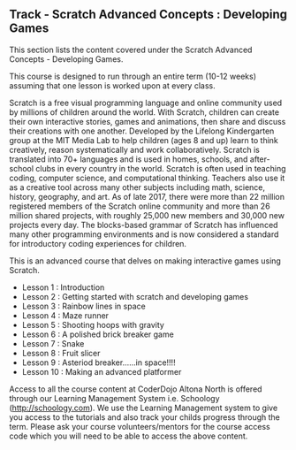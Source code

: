 
## Track - Scratch Advanced Concepts : Developing Games

This section lists the content covered under the Scratch Advanced Concepts - Developing Games.

This course is designed to run through an entire term (10-12 weeks) assuming that one lesson is worked upon at every class. 

Scratch is a free visual programming language and online community used by millions of children around the world. With Scratch, children can create their own interactive stories, games and animations, then share and discuss their creations with one another. Developed by the Lifelong Kindergarten group at the MIT Media Lab to help children (ages 8 and up) learn to think creatively, reason systematically and work collaboratively. Scratch is translated into 70+ languages and is used in homes, schools, and after-school clubs in every country in the world. Scratch is often used in teaching coding, computer science, and computational thinking. Teachers also use it as a creative tool across many other subjects including math, science, history, geography, and art. As of late 2017, there were more than 22 million registered members of the Scratch online community and more than 26 million shared projects, with roughly 25,000 new members and 30,000 new projects every day. The blocks-based grammar of Scratch has influenced many other programming environments and is now considered a standard for introductory coding experiences for children.

This is an advanced course that delves on making interactive games using Scratch. 

- Lesson 1  : Introduction
- Lesson 2  : Getting started with scratch and developing games
- Lesson 3  : Rainbow lines in space
- Lesson 4  : Maze runner
- Lesson 5  : Shooting hoops with gravity
- Lesson 6  : A polished brick breaker game
- Lesson 7  : Snake
- Lesson 8  : Fruit slicer
- Lesson 9  : Asteriod breaker......in space!!!!
- Lesson 10 : Making an advanced platformer

Access to all the course content at CoderDojo Altona North is offered through our Learning Management System i.e. Schoology (http://schoology.com). We use the Learning Management system to give you access to the tutorials and also track your childs progress through the term. Please ask your course volunteers/mentors for the course access code which you will need to be able to access the above content. 
